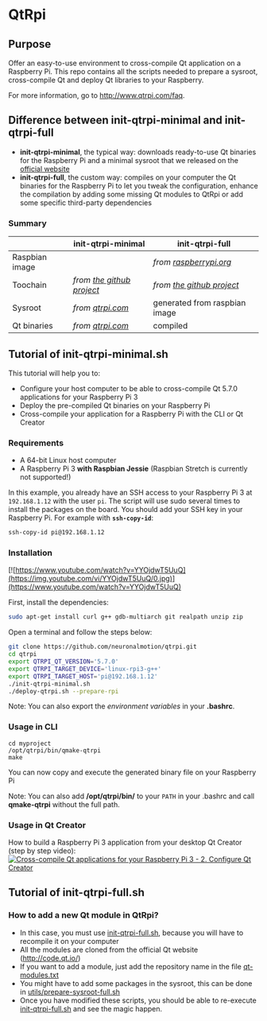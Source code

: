 # QtRpi

## Purpose
Offer an easy-to-use environment to cross-compile Qt application on a Raspberry Pi. This repo contains all the scripts needed to prepare a sysroot, cross-compile Qt and deploy Qt libraries to your Raspberry.

For more information, go to http://www.qtrpi.com/faq.

## Difference between init-qtrpi-minimal and init-qtrpi-full
* **init-qtrpi-minimal**, the typical way: downloads ready-to-use Qt binaries for the Raspberry Pi and a minimal sysroot that we released on the [official website](http://www.qtrpi.com/download)
* **init-qtrpi-full**, the custom way: compiles on your computer the Qt binaries for the Raspberry Pi to let you tweak the configuration, enhance the compilation by adding some missing Qt modules to QtRpi or add some specific third-party dependencies

### Summary
|                     | init-qtrpi-minimal            | init-qtrpi-full                      |
| ------------------- | ----------------------------- | ------------------------------------ |
| Raspbian image      |                               | *from [raspberrypi.org](https://www.raspberrypi.org/downloads/raspbian/)*               |
| Toochain            | *from [the github project](https://github.com/raspberrypi/tools)* | *from [the github project](https://github.com/raspberrypi/tools)*   |
| Sysroot             | *from [qtrpi.com](http://www.qtrpi.com/download)*              | generated from raspbian image        |
| Qt binaries         | *from [qtrpi.com](http://www.qtrpi.com/download)*              | compiled                             |

## Tutorial of init-qtrpi-minimal.sh

This tutorial will help you to:
* Configure your host computer to be able to cross-compile Qt 5.7.0 applications for your Raspberry Pi 3
* Deploy the pre-compiled Qt binaries on your Raspberry Pi
* Cross-compile your application for a Raspberry Pi with the CLI or Qt Creator

### Requirements
* A 64-bit Linux host computer
* A Raspberry Pi 3 **with Raspbian Jessie** (Raspbian Stretch is currently not supported!)

In this example, you already have an SSH access to your Raspberry Pi 3 at `192.168.1.12` with the user `pi`. The script will use sudo several times to install the packages on the board. You should add your SSH key in your Raspberry Pi. For example with **`ssh-copy-id`**:
```bash
ssh-copy-id pi@192.168.1.12
```

### Installation 
[![https://www.youtube.com/watch?v=YYOjdwT5UuQ](https://img.youtube.com/vi/YYOjdwT5UuQ/0.jpg)](https://www.youtube.com/watch?v=YYOjdwT5UuQ)


First, install the dependencies:
```bash
sudo apt-get install curl g++ gdb-multiarch git realpath unzip zip
```

Open a terminal and follow the steps below:
```bash
git clone https://github.com/neuronalmotion/qtrpi.git
cd qtrpi
export QTRPI_QT_VERSION='5.7.0'
export QTRPI_TARGET_DEVICE='linux-rpi3-g++'
export QTRPI_TARGET_HOST='pi@192.168.1.12'
./init-qtrpi-minimal.sh
./deploy-qtrpi.sh --prepare-rpi
```

Note: You can also export the *environment variables* in your **.bashrc**.

### Usage in CLI
```
cd myproject
/opt/qtrpi/bin/qmake-qtrpi
make
```
You can now copy and execute the generated binary file on your Raspberry Pi

Note: You can also add **/opt/qtrpi/bin/** to your `PATH` in your .bashrc and call **qmake-qtrpi** without the full path.

### Usage in Qt Creator
How to build a Raspberry Pi 3 application from your desktop Qt Creator (step by step video):
[![Cross-compile Qt applications for your Raspberry Pi 3 - 2. Configure Qt Creator](https://img.youtube.com/vi/1d2bh7iUKNc/0.jpg)](https://www.youtube.com/watch?v=1d2bh7iUKNc)

## Tutorial of init-qtrpi-full.sh

### How to add a new Qt module in QtRpi?
* In this case, you must use [init-qtrpi-full.sh](https://github.com/neuronalmotion/qtrpi/blob/develop/init-qtrpi-full.sh), because you will have to recompile it on your computer
* All the modules are cloned from the official Qt website (http://code.qt.io/)
* If you want to add a module, just add the repository name in the file [qt-modules.txt](https://github.com/neuronalmotion/qtrpi/blob/develop/qt-modules.txt)
* You might have to add some packages in the sysroot, this can be done in [utils/prepare-sysroot-full.sh](https://github.com/neuronalmotion/qtrpi/blob/develop/utils/prepare-sysroot-full.sh)
* Once you have modified these scripts, you should be able to re-execute [init-qtrpi-full.sh](https://github.com/neuronalmotion/qtrpi/blob/develop/init-qtrpi-full.sh) and see the magic happen.
